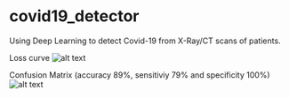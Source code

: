 # covid19_detector
Using Deep Learning to detect Covid-19 from X-Ray/CT scans of patients. 

Loss curve 
![alt text](https://raw.githubusercontent.com/rekalantar/covid19_detector/master/loss_curve.png)

Confusion Matrix (accuracy 89%, sensitiviy 79% and specificity 100%)
![alt text](https://raw.githubusercontent.com/rekalantar/covid19_detector/master/confusion_matrix.png)

